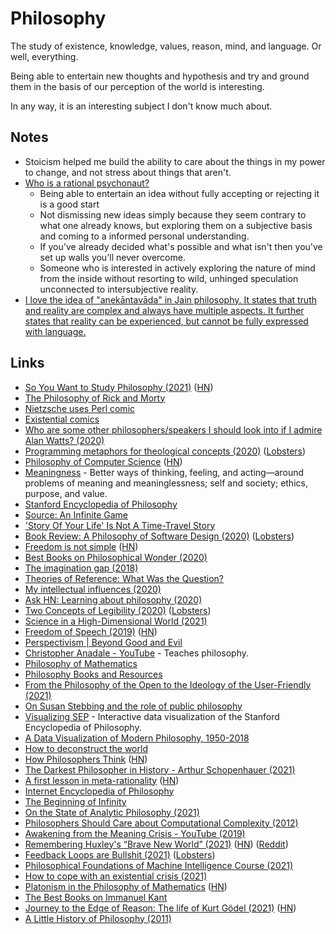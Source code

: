 # Philosophy

The study of existence, knowledge, values, reason, mind, and language. Or well, everything.

Being able to entertain new thoughts and hypothesis and try and ground them in the basis of our perception of the world is interesting.

In any way, it is an interesting subject I don't know much about.

## Notes

- Stoicism helped me build the ability to care about the things in my power to change, and not stress about things that aren't.
- [Who is a rational psychonaut?](https://www.reddit.com/r/RationalPsychonaut/comments/ah2o50/what_is_a_rational_psychonaut/)
  - Being able to entertain an idea without fully accepting or rejecting it is a good start
  - Not dismissing new ideas simply because they seem contrary to what one already knows, but exploring them on a subjective basis and coming to a informed personal understanding.
  - If you've already decided what's possible and what isn't then you've set up walls you'll never overcome.
  - Someone who is interested in actively exploring the nature of mind from the inside without resorting to wild, unhinged speculation unconnected to intersubjective reality.
- [I love the idea of "anekāntavāda" in Jain philosophy. It states that truth and reality are complex and always have multiple aspects. It further states that reality can be experienced, but cannot be fully expressed with language.](https://twitter.com/paraschopra/status/1419644698692444162)

## Links

- [So You Want to Study Philosophy (2021)](https://www.susanrigetti.com/philosophy) ([HN](https://news.ycombinator.com/item?id=28367416))
- [The Philosophy of Rick and Morty](https://www.youtube.com/watch?v=hWFDHynfl1E)
- [Nietzsche uses Perl comic](https://existentialcomics.com/comic/86)
- [Existential comics](http://existentialcomics.com/)
- [Who are some other philosophers/speakers I should look into if I admire Alan Watts? (2020)](https://www.reddit.com/r/AlanWatts/comments/ei9np5/who_are_some_other_philosophersspeakers_i_should/)
- [Programming metaphors for theological concepts (2020)](https://shaungallagher.pressbin.com/blog/metaphors.html) ([Lobsters](https://lobste.rs/s/gnbsxe/programming_metaphors_for_theological))
- [Philosophy of Computer Science](https://plato.stanford.edu/entries/computer-science/) ([HN](https://news.ycombinator.com/item?id=22607568))
- [Meaningness](https://meaningness.com/) - Better ways of thinking, feeling, and acting—around problems of meaning and meaninglessness; self and society; ethics, purpose, and value.
- [Stanford Encyclopedia of Philosophy](https://plato.stanford.edu/contents.html)
- [Source: An Infinite Game](https://github.com/rjelavic/source)
- ['Story Of Your Life' Is Not A Time-Travel Story](https://www.gwern.net/Story-Of-Your-Life)
- [Book Review: A Philosophy of Software Design (2020)](https://johz.bearblog.dev/book-review-philosophy-software-design/) ([Lobsters](https://lobste.rs/s/cw5ulb/book_review_philosophy_software_design))
- [Freedom is not simple](https://www.arp242.net/freedom.html) ([HN](https://news.ycombinator.com/item?id=24130963))
- [Best Books on Philosophical Wonder (2020)](https://fivebooks.com/best-books/philosophical-wonder-eric-schwitzgebel/)
- [The imagination gap (2018)](https://ansuz.sooke.bc.ca/entry/350)
- [Theories of Reference: What Was the Question?](https://philpapers.org/archive/RAATOR-2.pdf)
- [My intellectual influences (2020)](https://www.lesswrong.com/posts/k6NkvAcRaKBMAzqEF/my-intellectual-influences)
- [Ask HN: Learning about philosophy (2020)](https://news.ycombinator.com/item?id=25312681)
- [Two Concepts of Legibility (2020)](https://ideolalia.com/essays/two-concepts-of-legibility.html) ([Lobsters](https://lobste.rs/s/0mel38/two_concepts_legibility))
- [Science in a High-Dimensional World (2021)](https://www.lesswrong.com/posts/4XRjPocTprL4L8tmB/science-in-a-high-dimensional-world)
- [Freedom of Speech (2019)](https://plato.stanford.edu/entries/freedom-speech/) ([HN](https://news.ycombinator.com/item?id=25775003))
- [Perspectivism | Beyond Good and Evil](https://www.youtube.com/watch?v=xPLq4NgHM48)
- [Christopher Anadale - YouTube](https://www.youtube.com/c/ChristopherAnadale/featured) - Teaches philosophy.
- [Philosophy of Mathematics](https://plato.stanford.edu/entries/philosophy-mathematics/)
- [Philosophy Books and Resources](https://github.com/Jfaler/Philosophy)
- [From the Philosophy of the Open to the Ideology of the User-Friendly (2021)](https://loriemerson.net/2013/02/02/from-the-philosophy-of-the-open-to-the-ideology-of-the-user-friendly-2/)
- [On Susan Stebbing and the role of public philosophy](https://aeon.co/essays/on-susan-stebbing-and-the-role-of-public-philosophy)
- [Visualizing SEP](https://www.visualizingsep.com/#) - Interactive data visualization of the Stanford Encyclopedia of Philosophy.
- [A Data Visualization of Modern Philosophy, 1950-2018](https://www.openculture.com/2018/10/data-visualization-modern-philosophy-1950-2018.html)
- [How to deconstruct the world](https://psyche.co/guides/how-to-deconstruct-the-world-by-thinking-like-jacques-derrida)
- [How Philosophers Think](https://perell.com/essay/how-philosophers-think/) ([HN](https://news.ycombinator.com/item?id=27367632))
- [The Darkest Philosopher in History - Arthur Schopenhauer (2021)](https://www.youtube.com/watch?v=MpMkXyBWpl8)
- [A first lesson in meta-rationality](https://metarationality.com/bongard-meta-rationality) ([HN](https://news.ycombinator.com/item?id=27411960))
- [Internet Encyclopedia of Philosophy](https://iep.utm.edu/)
- [The Beginning of Infinity](https://nav.al/infinity)
- [On the State of Analytic Philosophy (2021)](http://dstrohmaier.com/state-of-analytic-philosophy/)
- [Philosophers Should Care about Computational Complexity (2012)](https://www.scottaaronson.com/papers/philos.pdf)
- [Awakening from the Meaning Crisis - YouTube (2019)](https://www.youtube.com/playlist?list=PLND1JCRq8Vuh3f0P5qjrSdb5eC1ZfZwWJ)
- [Remembering Huxley's “Brave New World” (2021)](https://psydef.substack.com/p/brave-new-world) ([HN](https://news.ycombinator.com/item?id=28780388)) ([Reddit](https://www.reddit.com/r/IntellectualDarkWeb/comments/q3pl2j/remembering_huxleys_brave_new_world/))
- [Feedback Loops are Bullshit (2021)](https://danielbmarkham.com/feedback-loops-are-bullshit/) ([Lobsters](https://lobste.rs/s/qblewn/feedback_loops_are_bullshit))
- [Philosophical Foundations of Machine Intelligence Course (2021)](https://github.com/acmi-lab/cmu-10721-philosophy-machine-intelligence)
- [How to cope with an existential crisis (2021)](https://psyche.co/guides/how-kierkegaard-can-help-you-cope-with-an-existential-crisis)
- [Platonism in the Philosophy of Mathematics](https://plato.stanford.edu/entries/platonism-mathematics/) ([HN](https://news.ycombinator.com/item?id=28935718))
- [The Best Books on Immanuel Kant](https://fivebooks.com/best-books/kant/)
- [Journey to the Edge of Reason: The life of Kurt Gödel (2021)](https://www.the-tls.co.uk/articles/journey-to-the-edge-of-reason-kurt-godel-stephen-budianksy-book-review-cheryl-misak/) ([HN](https://news.ycombinator.com/item?id=29202234))
- [A Little History of Philosophy (2011)](https://www.goodreads.com/book/show/11527504-a-little-history-of-philosophy)
